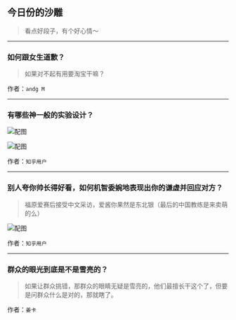 ## 今日份的沙雕

> 看点好段子，有个好心情～


 
---

### 如何跟女生道歉？

> 如果对不起有用要淘宝干嘛？


作者：`andg M`

---

### 有哪些神一般的实验设计？

> 



![配图](http://pic2.zhimg.com/57dfe06650405be52e1cd27bacf76df9_b.jpg)



![配图](http://pic1.zhimg.com/4afcf827dee17ea87368851a6399ae75_b.jpg)


作者：`知乎用户`

---

### 别人夸你帅长得好看，如何机智委婉地表现出你的谦虚并回应对方？

> 福原爱赛后接受中文采访，爱酱你果然是东北银（最后的中国教练是来卖萌的么）



![配图](http://pic4.zhimg.com/78f9f128b341fe1591cd759bee2cc4c1_b.jpg)


作者：`知乎用户`

---

### 群众的眼光到底是不是雪亮的？

> 如果让群众挑错，那群众的眼睛无疑是雪亮的，他们最擅长干这个了，但要是问群众什么是对的，那就瞎了。


作者：`姜卡`